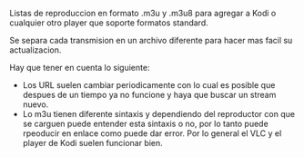 Listas de reproduccion en formato .m3u y .m3u8 para agregar a Kodi o cualquier otro player que soporte formatos standard.

Se separa cada transmision en un archivo diferente para hacer mas facil su actualizacion.

Hay que tener en cuenta lo siguiente:

- Los URL suelen cambiar periodicamente con lo cual es posible que despues de un tiempo ya no funcione y haya que buscar un stream nuevo.
- Lo m3u tienen diferente sintaxis y dependiendo del reproductor con que se carguen puede entender esta sintaxis o no, por lo tanto puede rpeoducir en enlace como puede dar error. Por lo general el VLC y el player de Kodi suelen funcionar bien.
